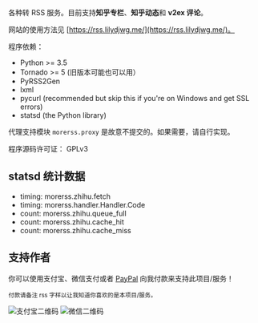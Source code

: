 各种转 RSS 服务。目前支持**知乎专栏**、**知乎动态**和 **v2ex 评论**。

网站的使用方法见 [https://rss.lilydjwg.me/](https://rss.lilydjwg.me/)。

程序依赖：

* Python >= 3.5
* Tornado >= 5 (旧版本可能也可以用）
* PyRSS2Gen
* lxml
* pycurl (recommended but skip this if you're on Windows and get SSL errors)
* statsd (the Python library)

代理支持模块 `morerss.proxy` 是故意不提交的。如果需要，请自行实现。

程序源码许可证： GPLv3

## statsd 统计数据

* timing: morerss.zhihu.fetch
* timing: morerss.handler.Handler.Code
* count: morerss.zhihu.queue_full
* count: morerss.zhihu.cache_hit
* count: morerss.zhihu.cache_miss

## 支持作者

你可以使用支付宝、微信支付或者 <a href="https://paypal.me/lilydjwg">PayPal</a> 向我付款来支持此项目/服务！

<small>付款请备注 rss 字样以让我知道你喜欢的是本项目/服务。</small>

![支付宝二维码](https://img.vim-cn.com/90/8882060ccc8cb65b543f6956b7d40336cb7adc.png)
![微信二维码](https://img.vim-cn.com/37/074ae3b290e5194b03d902a581ed006e493bcb.png)
